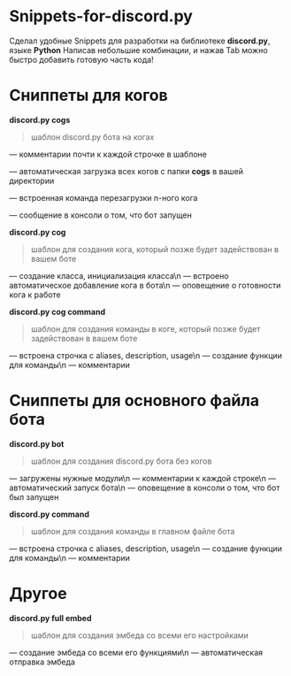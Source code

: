 # Snippets-for-discord.py
Сделал удобные Snippets для разработки на библиотеке **discord.py**, языке **Python**
Написав небольшие комбинации, и нажав Tab можно быстро добавить готовую часть кода!

# Сниппеты для когов

**discord.py cogs**
> шаблон discord.py бота на когах

— комментарии почти к каждой строчке в шаблоне

— автоматическая загрузка всех когов с папки **cogs** в вашей директории

— встроенная команда перезагрузки n-ного кога

— сообщение в консоли о том, что бот запущен

**discord.py cog**
> шаблон для создания кога, который позже будет задействован в вашем боте

— создание класса, инициализация класса\n
— встроено автоматическое добавление кога в бота\n
— оповещение о готовности кога к работе

**discord.py cog command**
> шаблон для создания команды в коге, который позже будет задействован в вашем боте

— встроена строчка с aliases, description, usage\n
— создание функции для команды\n
— комментарии

# Сниппеты для основного файла бота

**discord.py bot**
> шаблон для создания discord.py бота без когов

— загружены нужные модули\n
— комментарии к каждой строке\n
— автоматический запуск бота\n
— оповещение в консоли о том, что бот был запущен

**discord.py command**
> шаблон для создания команды в главном файле бота

— встроена строчка c aliases, description, usage\n
— создание функции для команды\n
— комментарии

# Другое

**discord.py full embed**
> шаблон для создания эмбеда со всеми его настройками

— создание эмбеда со всеми его функциями\n
— автоматическая отправка эмбеда
